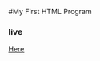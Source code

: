 #My First HTML Program


<h3>live</h3>
<a href = "https://mayurmali2611.github.io/Demo/">Here</a> </br>
